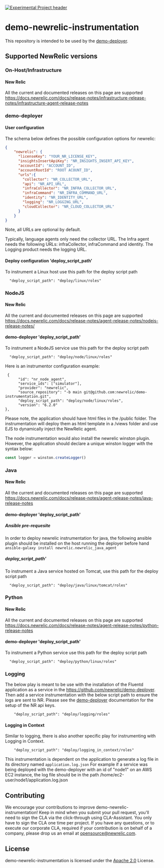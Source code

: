 [![Experimental Project header](https://github.com/newrelic/opensource-website/raw/master/src/images/categories/Experimental.png)](https://opensource.newrelic.com/oss-category/#experimental)

# demo-newrelic-instrumentation

This repository is intended to be used by the [demo-deployer](https://github.com/newrelic/demo-deployer).

## Supported NewRelic versions
### On-Host/Infrastructure

#### New Relic
All the current and documented releases on this page are supported
https://docs.newrelic.com/docs/release-notes/infrastructure-release-notes/infrastructure-agent-release-notes

### demo-deployer

#### User configuration

The schema below defines the possible configuration options for newrelic:

```json
{
    "newrelic": {
      "licenseKey": "YOUR_NR_LICENSE_KEY",
      "insightsInsertApiKey": "NR_INSIGHTS_INSERT_API_KEY",
      "accountId": "ACCOUNT_ID",
      "accountRootId": "ROOT ACOUNT_ID",
      "urls":{
        "collector": "NR_COLLECTOR_URL",
        "api": "NR_API_URL",
        "infraCollector": "NR_INFRA_COLLECTOR_URL",
        "infraCommand": "NR_INFRA_COMMAND_URL",
        "identity": "NR_IDENTITY_URL",
        "logging": "NR_LOGGING_URL",
        "cloudCollector": "NR_CLOUD_COLLECTOR_URL"
      }
    }
}
```

Note, all URLs are optional by default.


Typically, language agents only need the collector URL.
The Infra agent needs the following URLs: infraCollector, infraCommand and identity.
The Logging product needs the logging URL.


#### Deploy configuration 'deploy_script_path'
To instrument a Linux host use this path for the deploy script path

      "deploy_script_path": "deploy/linux/roles"

### NodeJS

#### New Relic
All the current and documented releases on this page are supported
https://docs.newrelic.com/docs/release-notes/agent-release-notes/nodejs-release-notes/

#### demo-deployer 'deploy_script_path'
To instrument a NodeJS service use this path for the deploy script path

      "deploy_script_path": "deploy/node/linux/roles"

Here is an instrumentor configuration example:
```
 {
      "id": "nr_node_agent",
      "service_ids": ["simulator"],
      "provider": "newrelic",
      "source_repository": "-b main git@github.com:newrelic/demo-instrumentation.git",
      "deploy_script_path": "deploy/node/linux/roles",
      "version": "6.2.0"
},
```

Please note, the application should have html files in the /public folder. The instrumentation will deploy them as html template in a /views folder and use EJS to dynamically inject the NewRelic agent.

The node instrumentation would also install the newrelic winston plugin. However, the application should declare a unique winston logger with the syntax below:

```javascript
const logger = winston.createLogger()
```


### Java

#### New Relic
All the current and documented releases on this page are supported
https://docs.newrelic.com/docs/release-notes/agent-release-notes/java-release-notes

#### demo-deployer 'deploy_script_path'

##### Ansible pre-requesite

In order to deploy newrelic instrumentation for java, the following ansible plugin should be installed on the host running the deployer before hand ```ansible-galaxy install newrelic.newrelic_java_agent```

##### deploy_script_path'
To instrument a Java service hosted on Tomcat, use this path for the deploy script path

      "deploy_script_path": "deploy/java/linux/tomcat/roles"

### Python

#### New Relic
All the current and documented releases on this page are supported
https://docs.newrelic.com/docs/release-notes/agent-release-notes/python-release-notes

#### demo-deployer 'deploy_script_path'
To instrument a Python service use this path for the deploy script path

      "deploy_script_path": "deploy/python/linux/roles"

### Logging
The below play is meant to be use with the installation of the Fluentd application as a service in the https://github.com/newrelic/demo-deployer.
Then add a service instrumentation with the below script path to ensure the logs are sent to NR.
Please see the [demo-deployer](https://github.com/newrelic/demo-deployer) documentation for the setup of the NR api keys.

        "deploy_script_path": "deploy/logging/roles"

#### Logging in Context
Similar to logging, there is also another specific play for instrumenting with Logging in Context.

        "deploy_script_path": "deploy/logging_in_context/roles"

This instrumentation is dependent on the application to generate a log file in its directory named `application.log.json`
For example if a service was being deployed with the demo-deployer with an id of "node1" on an AWS EC2 instance, the log file should be in the path /home/ec2-user/node1/application.log.json

## Contributing
We encourage your contributions to improve demo-newrelic-instrumentation! Keep in mind when you submit your pull request, you'll need to sign the CLA via the click-through using CLA-Assistant. You only have to sign the CLA one time per project.
If you have any questions, or to execute our corporate CLA, required if your contribution is on behalf of a company, please drop us an email at opensource@newrelic.com.

## License
demo-newrelic-instrumentation is licensed under the [Apache 2.0](http://apache.org/licenses/LICENSE-2.0.txt) License.